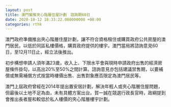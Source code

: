 ```yaml
---
layout: post
title: 澳門擬推夾心階層住屋計劃　諮詢期60日
date: 2020-10-12 18:33:22.000000000 +08:00
categories: rthk
---
```


澳門政府準備推出夾心階層住屋計劃，讓不符合資格租住或購買政府公共房屋的澳門居民，以低於同區私樓價格，購買政府提供的樓宇。澳門當局將諮詢意見60日，至12月11日止，經立法後推出。

初步構想申請人須年滿23歲，收入上、下限水平會與現時申請政府出售的經濟房屋條件掛勾，以高出20%至50%之間計算。諮詢意見亦包括建議禁售期，以要補償或無需補償方式按當時樓價出售、出售對象應否限定為澳門居民等。

澳門上屆政府曾經在2014年提出置安居計劃，解決年輕人或夾心階層住屋問題，但最後以土地不足為由，未有具體方案出台。賀一誠在競選行政長官時，政綱提到會推出長者屋和較低於私人樓價的夾心階層樓宇計劃。
